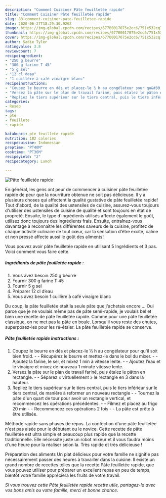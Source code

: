 ```yaml
---
description: "Comment Cuisiner Pâte feuilletée rapide"
title: "Comment Cuisiner Pâte feuilletée rapide"
slug: 83-comment-cuisiner-pate-feuilletee-rapide
date: 2020-06-27T18:29:30.926Z
image: https://img-global.cpcdn.com/recipes/67700017075e2cc6/751x532cq70/pate-feuilletee-rapide-photo-principale-de-la-recette.jpg
thumbnail: https://img-global.cpcdn.com/recipes/67700017075e2cc6/751x532cq70/pate-feuilletee-rapide-photo-principale-de-la-recette.jpg
cover: https://img-global.cpcdn.com/recipes/67700017075e2cc6/751x532cq70/pate-feuilletee-rapide-photo-principale-de-la-recette.jpg
author: Sadie Tyler
ratingvalue: 3.8
reviewcount: 7
recipeingredient:
- "250 g beurre"
- "300 g farine T 45"
- "5 g sel"
- "12 cl deau"
- "1 cuillère à café vinaigre blanc"
recipeinstructions:
- "Coupez le beurre en dés et placez-le ½ h au congélateur pour qu&#39;il soit bien froid.  Récupérez le beurre et mettez-le dans le bol du mixer.  Ajoutez la farine, le sel, et mixez 1 min à vitesse lente.  Ajoutez l’eau et le vinaigre et mixez de nouveau 1 minute vitesse lente."
- "Versez la pâte sur le plan de travail fariné, puis étalez le pâton en rectangle.  Séparez « virtuellement » le rectangle en 3 dans la hauteur."
- "Repliez le tiers supérieur sur le tiers central, puis le tiers inférieur sur le tiers central, de manière à reformer un nouveau rectangle  Tournez la pâte d&#39;un quart de tour pour avoir un rectangle vertical, et recommencez les opérations précédentes.  Filmez et placez au frigo 20 min  Recommencez ces opérations 2 fois  La pâte est prête à être utilisée."
categories:
- Resep
tags:
- pte
- feuillete
- rapide

katakunci: pte feuillete rapide 
nutrition: 182 calories
recipecuisine: Indonesian
preptime: "PT40M"
cooktime: "PT36M"
recipeyield: "2"
recipecategory: Lunch

---
```



![Pâte feuilletée rapide](https://img-global.cpcdn.com/recipes/67700017075e2cc6/751x532cq70/pate-feuilletee-rapide-photo-principale-de-la-recette.jpg)

En général, les gens ont peur de commencer à cuisiner pâte feuilletée rapide de peur que la nourriture obtenue ne soit pas délicieuse. Il y a plusieurs choses qui affectent la qualité gustative de pâte feuilletée rapide! Tout d'abord, de la qualité des ustensiles de cuisine, assurez-vous toujours d'utiliser des ustensiles de cuisine de qualité et sont toujours en état de propreté. Ensuite, le type d'ingrédients utilisés affecte également le goût, utilisez donc toujours des ingrédients frais. Ensuite, entraînez-vous davantage à reconnaître les différentes saveurs de la cuisine, profitez de chaque activité culinaire de tout cœur, car la sensation d'être excité, calme et non pressé affecte aussi le goût des aliments!

<!--inarticleads1-->

Vous pouvez avoir pâte feuilletée rapide en utilisant 5 Ingrédients et 3 pas. Voici comment vous faire cette.

##### Ingrédients de pâte feuilletée rapide :

1. Vous avez besoin 250 g beurre
1. Fournir 300 g farine T 45
1. Fournir 5 g sel
1. Préparer 12 cl d’eau
1. Vous avez besoin 1 cuillère à café vinaigre blanc


Du coup, la pâte feuilletée était la seule pâte que j&#39;achetais encore … Oui parce que je ne voulais même pas de pâte semi-rapide, je voulais bel et bien une recette de pâte feuilletée rapide. Comme pour une pâte feuilletée classique, on ne met pas la pâte en boule. Lorsqu&#39;il vous reste des chutes, superposez-les pour les ré-étaler. La pâte feuilletée rapide se conserve. 

<!--inarticleads2-->

##### Pâte feuilletée rapide instructions :

1. Coupez le beurre en dés et placez-le ½ h au congélateur pour qu&#39;il soit bien froid. -  - Récupérez le beurre et mettez-le dans le bol du mixer. -  - Ajoutez la farine, le sel, et mixez 1 min à vitesse lente. -  - Ajoutez l’eau et le vinaigre et mixez de nouveau 1 minute vitesse lente.
1. Versez la pâte sur le plan de travail fariné, puis étalez le pâton en rectangle. -  - Séparez « virtuellement » le rectangle en 3 dans la hauteur.
1. Repliez le tiers supérieur sur le tiers central, puis le tiers inférieur sur le tiers central, de manière à reformer un nouveau rectangle -  - Tournez la pâte d&#39;un quart de tour pour avoir un rectangle vertical, et recommencez les opérations précédentes. -  - Filmez et placez au frigo 20 min -  - Recommencez ces opérations 2 fois -  - La pâte est prête à être utilisée.


Méthode rapide sans phases de repos. La confection d&#39;une pâte feuilletée n&#39;est pas aisée pour le débutant ou le novice. Cette recette de pâte feuilletée est ultra simple et beaucoup plus rapide que la recette traditionnelle. Elle nécessite juste un robot mixeur et il vous faudra moins d&#39;une heure pour la réaliser selon la. Très rapide et très délicieuse ! 

<!--inarticleads1-->

<p>
Préparation des aliments Un plat délicieux pour votre famille ne signifie pas nécessairement passer des heures à travailler dans la cuisine. Il existe un grand nombre de recettes telles que la recette Pâte feuilletée rapide, que vous pouvez utiliser pour préparer un excellent repas en peu de temps, bientôt votre famille appréciera les fruits de votre travail.
</p>

<p>
<i>Si vous trouvez cette Pâte feuilletée rapide recette utile, partagez-la avec vos bons amis ou votre famille, merci et bonne chance.</i>
</p>
